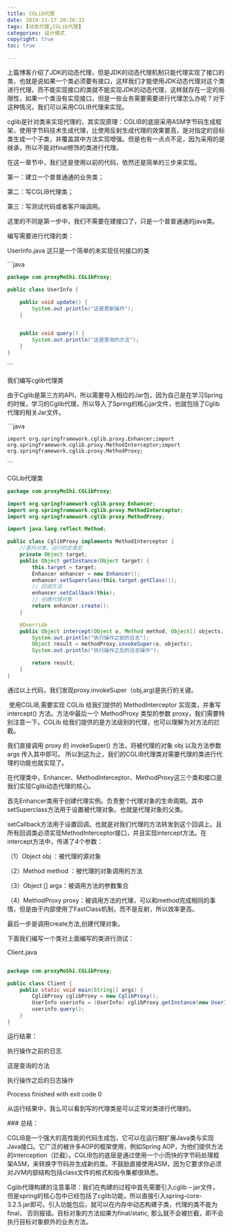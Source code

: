 ```yaml
---
title: CGLib代理
date: 2019-11-17 20:26:32
tags: [动态代理,CGLib代理]
categories: 设计模式
copyright: true
toc: true

---
```


上篇博客介绍了JDK的动态代理，但是JDK的动态代理机制只能代理实现了接口的类，也就是说如果一个类必须要有接口，这样我们才能使用JDK动态代理对这个类进行代理，而不能实现接口的类就不能实现JDK的动态代理，这样就存在一定的局限性，如果一个类没有实现接口，但是一些业务需要需要进行代理怎么办呢？对于这种情况，我们可以采用CGLIB代理来实现。

<!-- more-->



 cglib是针对类来实现代理的，其实现原理：CGLIB的底层采用ASM字节码生成框架，使用字节码技术生成代理，比使用反射生成代理的效果要高，是对指定的目标类生成一个子类，并覆盖其中方法实现增强。但是也有一点点不足，因为采用的是继承，所以不能对final修饰的类进行代理。 



在这一章节中，我们还是使用以前的代码，依然还是简单的三步来实现。

第一：建立一个普普通通的业务类；

第二：写CGLIB代理类；

第三：写测试代码或者客户端调用。

这里的不同是第一步中，我们不需要在建接口了，只是一个普普通通的java类。

编写需要进行代理的类：

UserInfo.java  这只是一个简单的未实现任何接口的类



\```java

```java
package com.proxyMoShi.CGLibProxy;

public class UserInfo {

    public void update() {
        System.out.println("这是更新操作");
    }


    public void query() {
        System.out.println("这是查询的方法");
    }
}

```

\```

我们编写cglib代理类

由于Cglib是第三方的API，所以需要导入相应的Jar包，因为自己是在学习Spring的时候，学习的Cglib代理，所以导入了Spring的核心jar文件，也就包括了Cglib代理的相关Jar文件。

\```java

```
import org.springframework.cglib.proxy.Enhancer;import org.springframework.cglib.proxy.MethodInterceptor;import org.springframework.cglib.proxy.MethodProxy;
```

\```



CGLib代理类



```java
package com.proxyMoShi.CGLibProxy;

import org.springframework.cglib.proxy.Enhancer;
import org.springframework.cglib.proxy.MethodInterceptor;
import org.springframework.cglib.proxy.MethodProxy;

import java.lang.reflect.Method;

public class CglibProxy implements MethodInterceptor {
    //委托对象，运行时定类型
    private Object target;
    public Object getInstance(Object target) {
        this.target = target;
        Enhancer enhancer = new Enhancer();
        enhancer.setSuperclass(this.target.getClass());
        // 回调方法
        enhancer.setCallback(this);
        // 创建代理对象
        return enhancer.create();
    }

    @Override
    public Object intercept(Object o, Method method, Object[] objects, MethodProxy methodProxy) throws Throwable {
        System.out.println("执行操作之前的日志");
        Object result = methodProxy.invokeSuper(o, objects);
        System.out.println("执行操作之后的日志操作");

        return result;
    }
}

```



通过以上代码，我们发现proxy.invokeSuper（obj,arg)是执行的关键。

​         使用CGLIB,需要实现 CGLib 给我们提供的 MethodInterceptor 实现类，并重写 intercept() 方法。方法中最后一个 MethodProxy 类型的参数 proxy，我们需要特别注意一下。CGLib 给我们提供的是方法级别的代理，也可以理解为对方法的拦截。

我们直接调用 proxy 的 invokeSuper() 方法，将被代理的对象 obj 以及方法参数 args 传入其中即可。 所以到这为止，我们的CGLIB代理类对需要代理的类进行代理的功能也就实现了。



 在代理类中，Enhancer、MethodInterceptor、MethodProxy这三个类和接口是我们实现Cglib动态代理的核心。

首先Enhancer类用于创建代理实例。负责整个代理对象的生命周期。其中setSuperclass方法用于设置被代理对象。也就是代理对象的父类。

setCallback方法用于设置回调。也就是对我们代理的方法转发到这个回调上。且所有回调类必须实现MethodInterceptor接口，并且实现intercept方法。在intercept方法中，传递了4个参数：

（1）Object obj ：被代理的源对象

（2）Method method ：被代理的对象调用的方法

（3）Object [] args：被调用方法的参数集合

（4）MethodProxy proxy：被调用方法的代理，可以和method完成相同的事情，但是由于内部使用了FastClass机制，而不是反射，所以效率更高。



最后一步是调用create方法,创建代理对象。



下面我们编写一个类对上面编写的类进行测试：

Client.java



```java

package com.proxyMoShi.CGLibProxy;

public class Client {
    public static void main(String[] args) {
        CglibProxy cglibProxy = new CglibProxy();
        UserInfo userinfo = (UserInfo) cglibProxy.getInstance(new UserInfo());
        userinfo.query();
    }
}


```

运行结果：

执行操作之前的日志

这是查询的方法

执行操作之后的日志操作

Process finished with exit code 0

从运行结果中，我么可以看到写的代理类是可以正常对类进行代理的。



\### 总结：



CGLIB是一个强大的高性能的代码生成包，它可以在运行期扩展Java类与实现Java接口。它广泛的被许多AOP的框架使用，例如Spring AOP，为他们提供方法的interception（拦截）。CGLIB包的底层是通过使用一个小而快的字节码处理框架ASM，来转换字节码并生成新的类。不鼓励直接使用ASM，因为它要求你必须对JVM内部结构包括class文件的格式和指令集都很熟悉。



Cglib代理构建的注意事项：我们在构建的过程中首先需要引入cglib – jar文件， 但是spring的核心包中已经包括了cglib功能，所以直接引入spring-core-3.2.5.jar即可。引入功能包后，就可以在内存中动态构建子类，代理的类不能为final， 否则报错。目标对象的方法如果为final/static, 那么就不会被拦截，即不会执行目标对象额外的业务方法。



